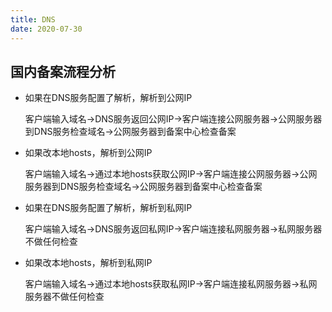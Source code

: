 ```yaml
---
title: DNS
date: 2020-07-30
---
```


## 国内备案流程分析

- 如果在DNS服务配置了解析，解析到公网IP

  客户端输入域名->DNS服务返回公网IP->客户端连接公网服务器->公网服务器到DNS服务检查域名->公网服务器到备案中心检查备案
  
- 如果改本地hosts，解析到公网IP

  客户端输入域名->通过本地hosts获取公网IP->客户端连接公网服务器->公网服务器到DNS服务检查域名->公网服务器到备案中心检查备案

- 如果在DNS服务配置了解析，解析到私网IP

  客户端输入域名->DNS服务返回私网IP->客户端连接私网服务器->私网服务器不做任何检查
  
- 如果改本地hosts，解析到私网IP

  客户端输入域名->通过本地hosts获取私网IP->客户端连接私网服务器->私网服务器不做任何检查
